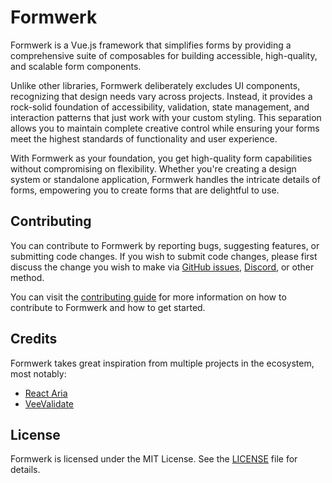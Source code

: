# Formwerk

Formwerk is a Vue.js framework that simplifies forms by providing a comprehensive suite of composables for building accessible, high-quality, and scalable form components.

Unlike other libraries, Formwerk deliberately excludes UI components, recognizing that design needs vary across projects. Instead, it provides a rock-solid foundation of accessibility, validation, state management, and interaction patterns that just work with your custom styling. This separation allows you to maintain complete creative control while ensuring your forms meet the highest standards of functionality and user experience.

With Formwerk as your foundation, you get high-quality form capabilities without compromising on flexibility. Whether you're creating a design system or standalone application, Formwerk handles the intricate details of forms, empowering you to create forms that are delightful to use.

## Contributing

You can contribute to Formwerk by reporting bugs, suggesting features, or submitting code changes. If you wish to submit code changes, please first discuss the change you wish to make via [GitHub issues](https://github.com/formwerkjs/formwerk/issues), [Discord](https://discord.gg/gQ7wqpvT5X), or other method.

You can visit the [contributing guide](./CONTRIBUTING.md) for more information on how to contribute to Formwerk and how to get started.

## Credits

Formwerk takes great inspiration from multiple projects in the ecosystem, most notably:

- [React Aria](https://react-spectrum.adobe.com/)
- [VeeValidate](https://vee-validate.logaretm.com/)

## License

Formwerk is licensed under the MIT License. See the [LICENSE](./LICENSE) file for details.
